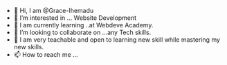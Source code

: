- 👋 Hi, I am @Grace-Ihemadu
- 👀 I’m interested in ... Website Development
- 🌱 I am currently learning ..at Webdeve Academy.
- 💞️ I’m looking to collaborate on ...any Tech skills.
- 🦋 I am very teachable and open to learning new skill while mastering my new skills.
- 📫 How to reach me ...

<!---
Grace-Ihemadu/Grace-Ihemadu is a ✨ special ✨ repository because its `README.md` (this file) appears on your GitHub profile.
You can click the Preview link to take a look at your changes.
--->
